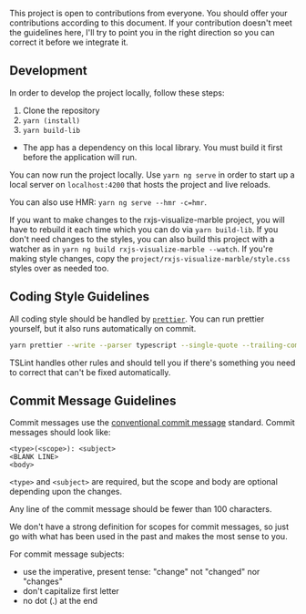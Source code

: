 This project is open to contributions from everyone. You should offer your
contributions according to this document. If your contribution doesn't meet the
guidelines here, I'll try to point you in the right direction so you can correct
it before we integrate it.

## Development
In order to develop the project locally, follow these steps:

1. Clone the repository
2. `yarn (install)`
3. `yarn build-lib`
  * The app has a dependency on this local library. You must build it first
    before the application will run.

You can now run the project locally. Use `yarn ng serve` in order to start up
a local server on `localhost:4200` that hosts the project and live reloads.

You can also use HMR: `yarn ng serve --hmr -c=hmr`.

If you want to make changes to the rxjs-visualize-marble project, you will
have to rebuild it each time which you can do via `yarn build-lib`. If you
don't need changes to the styles, you can also build this project with a
watcher as in `yarn ng build rxjs-visualize-marble --watch`. If you're making
style changes, copy the `project/rxjs-visualize-marble/style.css` styles over
as needed too.

## Coding Style Guidelines
All coding style should be handled by [`prettier`](https://github.com/prettier/prettier).
You can run prettier yourself, but it also runs automatically on commit.

```sh
yarn prettier --write --parser typescript --single-quote --trailing-comma all <files>
```

TSLint handles other rules and should tell you if there's something you need to
correct that can't be fixed automatically.

## Commit Message Guidelines
Commit messages use the [conventional commit message](https://www.conventionalcommits.org/en/v1.0.0-beta.3/)
standard. Commit messages should look like:

```
<type>(<scope>): <subject>
<BLANK LINE>
<body>
```

`<type>` and `<subject>` are required, but the scope and body are optional
depending upon the changes.

Any line of the commit message should be fewer than 100 characters.

We don't have a strong definition for scopes for commit messages, so just go
with what has been used in the past and makes the most sense to you.

For commit message subjects:
* use the imperative, present tense: "change" not "changed" nor "changes"
* don't capitalize first letter
* no dot (.) at the end
